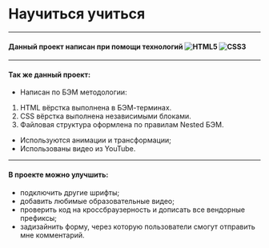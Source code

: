 # Научиться учиться
------
#### Данный проект написан при помощи технологий ![HTML5](https://img.shields.io/badge/html5-%23E34F26.svg?style=for-the-badge&logo=html5&logoColor=white) ![CSS3](https://img.shields.io/badge/css3-%231572B6.svg?style=for-the-badge&logo=css3&logoColor=white)
------

#### Так же данный проект:
* Написан по БЭМ методологии:
1. HTML вёрстка выполнена в БЭМ-терминах.
2. CSS вёрстка выполнена независимыми блоками.
3. Файловая структура оформлена по правилам Nested БЭМ.
* Используются анимации и трансформации;
* Использованы видео из YouTube.
------
#### В проекте можно улучшить:
* подключить другие шрифты;
* добавить любимые образовательные видео;
* проверить код на кроссбраузерность и дописать все вендорные префиксы;
* задизайнить форму, через которую пользователи смогут отправить мне комментарий.
